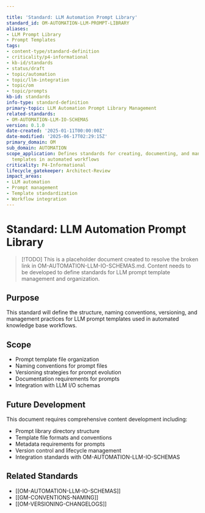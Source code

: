 ```yaml
---

title: 'Standard: LLM Automation Prompt Library'
standard_id: OM-AUTOMATION-LLM-PROMPT-LIBRARY
aliases:
- LLM Prompt Library
- Prompt Templates
tags:
- content-type/standard-definition
- criticality/p4-informational
- kb-id/standards
- status/draft
- topic/automation
- topic/llm-integration
- topic/om
- topic/prompts
kb-id: standards
info-type: standard-definition
primary-topic: LLM Automation Prompt Library Management
related-standards:
- OM-AUTOMATION-LLM-IO-SCHEMAS
version: 0.1.0
date-created: '2025-01-11T00:00:00Z'
date-modified: '2025-06-17T02:29:15Z'
primary_domain: OM
sub_domain: AUTOMATION
scope_application: Defines standards for creating, documenting, and managing LLM prompt
  templates in automated workflows
criticality: P4-Informational
lifecycle_gatekeeper: Architect-Review
impact_areas:
- LLM automation
- Prompt management
- Template standardization
- Workflow integration
---
```

# Standard: LLM Automation Prompt Library

> [!TODO] This is a placeholder document created to resolve the broken link in OM-AUTOMATION-LLM-IO-SCHEMAS.md. Content needs to be developed to define standards for LLM prompt template management and organization.

## Purpose

This standard will define the structure, naming conventions, versioning, and management practices for LLM prompt templates used in automated knowledge base workflows.

## Scope

- Prompt template file organization
- Naming conventions for prompt files
- Versioning strategies for prompt evolution
- Documentation requirements for prompts
- Integration with LLM I/O schemas

## Future Development

This document requires comprehensive content development including:
- Prompt library directory structure
- Template file formats and conventions
- Metadata requirements for prompts
- Version control and lifecycle management
- Integration standards with OM-AUTOMATION-LLM-IO-SCHEMAS

## Related Standards

- [[OM-AUTOMATION-LLM-IO-SCHEMAS]]
- [[GM-CONVENTIONS-NAMING]]
- [[OM-VERSIONING-CHANGELOGS]]
